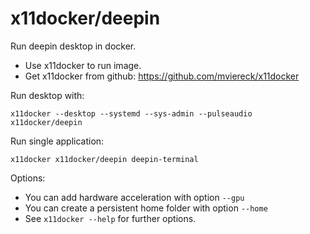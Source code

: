 # x11docker/deepin

Run deepin desktop in docker. 
 - Use x11docker to run image. 
 - Get x11docker from github: https://github.com/mviereck/x11docker 

Run desktop with:
```
x11docker --desktop --systemd --sys-admin --pulseaudio x11docker/deepin
```
Run single application:
```
x11docker x11docker/deepin deepin-terminal
```
Options:
- You can add hardware acceleration with option `--gpu`
- You can create a persistent home folder with option `--home`
- See `x11docker --help` for further options.
